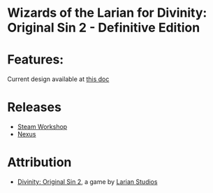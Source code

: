 Wizards of the Larian for Divinity: Original Sin 2 - Definitive Edition
=======

# Features:
Current design available at [this doc](https://docs.google.com/document/d/1KRcuxQQsM2MhVBo9Ttm66x0KzcIyAaOEXQ_m8NHcIlk/edit?usp=sharing)


# Releases
* [Steam Workshop]() 
* [Nexus]()

# Attribution
- [Divinity: Original Sin 2](http://store.steampowered.com/app/435150/Divinity_Original_Sin_2/), a game by [Larian Studios](http://larian.com/)
